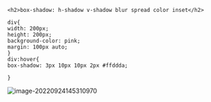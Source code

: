```
<h2>box-shadow: h-shadow v-shadow blur spread color inset</h2>

```

```
div{
width: 200px;
height: 200px;
background-color: pink;
margin: 100px auto;
}
div:hover{
box-shadow: 3px 10px 10px 2px #ffddda;

}
```

![image-20220924145310970](https://manv-typora.oss-cn-hangzhou.aliyuncs.com/typora-imgimage-20220924145310970.png)